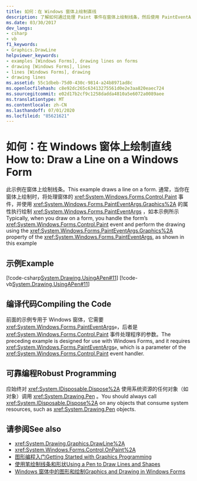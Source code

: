 ```yaml
---
title: 如何：在 Windows 窗体上绘制直线
description: 了解如何通过处理 Paint 事件在窗体上绘制线条，然后使用 PaintEventArgs 的 Graphics 属性执行该绘图。
ms.date: 03/30/2017
dev_langs:
- csharp
- vb
f1_keywords:
- Graphics.DrawLine
helpviewer_keywords:
- examples [Windows Forms], drawing lines on forms
- drawing [Windows Forms], lines
- lines [Windows Forms], drawing
- drawing lines
ms.assetid: 55c1dbeb-75d0-430c-9814-a24b8971ad8c
ms.openlocfilehash: c8e92dc265c63413275561d0e2e3aa820eaec724
ms.sourcegitcommit: e02d17b2cf9c1258dadda4810a5e6072a0089aee
ms.translationtype: MT
ms.contentlocale: zh-CN
ms.lasthandoff: 07/01/2020
ms.locfileid: "85621621"
---
```

# <a name="how-to-draw-a-line-on-a-windows-form"></a><span data-ttu-id="e1d14-103">如何：在 Windows 窗体上绘制直线</span><span class="sxs-lookup"><span data-stu-id="e1d14-103">How to: Draw a Line on a Windows Form</span></span>
<span data-ttu-id="e1d14-104">此示例在窗体上绘制线条。</span><span class="sxs-lookup"><span data-stu-id="e1d14-104">This example draws a line on a form.</span></span> <span data-ttu-id="e1d14-105">通常，当你在窗体上绘制时，将处理窗体的 <xref:System.Windows.Forms.Control.Paint> 事件，并使用 <xref:System.Windows.Forms.PaintEventArgs.Graphics%2A> 的属性执行绘制 <xref:System.Windows.Forms.PaintEventArgs> ，如本示例所示</span><span class="sxs-lookup"><span data-stu-id="e1d14-105">Typically, when you draw on a form, you handle the form’s  <xref:System.Windows.Forms.Control.Paint> event and perform the drawing using the <xref:System.Windows.Forms.PaintEventArgs.Graphics%2A> property of the <xref:System.Windows.Forms.PaintEventArgs>, as shown in this example</span></span>  
  
## <a name="example"></a><span data-ttu-id="e1d14-106">示例</span><span class="sxs-lookup"><span data-stu-id="e1d14-106">Example</span></span>  
 [!code-csharp[System.Drawing.UsingAPen#11](~/samples/snippets/csharp/VS_Snippets_Winforms/System.Drawing.UsingAPen/CS/Class1.cs#11)]
 [!code-vb[System.Drawing.UsingAPen#11](~/samples/snippets/visualbasic/VS_Snippets_Winforms/System.Drawing.UsingAPen/VB/Class1.vb#11)]  
  
## <a name="compiling-the-code"></a><span data-ttu-id="e1d14-107">编译代码</span><span class="sxs-lookup"><span data-stu-id="e1d14-107">Compiling the Code</span></span>  
 <span data-ttu-id="e1d14-108">前面的示例专用于 Windows 窗体，它需要 <xref:System.Windows.Forms.PaintEventArgs>`e`，后者是 <xref:System.Windows.Forms.Control.Paint> 事件处理程序的参数。</span><span class="sxs-lookup"><span data-stu-id="e1d14-108">The preceding example is designed for use with Windows Forms, and it requires <xref:System.Windows.Forms.PaintEventArgs>`e`, which is a parameter of the <xref:System.Windows.Forms.Control.Paint> event handler.</span></span>  
  
## <a name="robust-programming"></a><span data-ttu-id="e1d14-109">可靠编程</span><span class="sxs-lookup"><span data-stu-id="e1d14-109">Robust Programming</span></span>  
 <span data-ttu-id="e1d14-110">应始终对 <xref:System.IDisposable.Dispose%2A> 使用系统资源的任何对象（如对象）调用 <xref:System.Drawing.Pen> 。</span><span class="sxs-lookup"><span data-stu-id="e1d14-110">You should always call <xref:System.IDisposable.Dispose%2A> on any objects that consume system resources, such as <xref:System.Drawing.Pen> objects.</span></span>  
  
## <a name="see-also"></a><span data-ttu-id="e1d14-111">请参阅</span><span class="sxs-lookup"><span data-stu-id="e1d14-111">See also</span></span>

- <xref:System.Drawing.Graphics.DrawLine%2A>
- <xref:System.Windows.Forms.Control.OnPaint%2A>
- [<span data-ttu-id="e1d14-112">图形编程入门</span><span class="sxs-lookup"><span data-stu-id="e1d14-112">Getting Started with Graphics Programming</span></span>](getting-started-with-graphics-programming.md)
- [<span data-ttu-id="e1d14-113">使用笔绘制线条和形状</span><span class="sxs-lookup"><span data-stu-id="e1d14-113">Using a Pen to Draw Lines and Shapes</span></span>](using-a-pen-to-draw-lines-and-shapes.md)
- [<span data-ttu-id="e1d14-114">Windows 窗体中的图形和绘制</span><span class="sxs-lookup"><span data-stu-id="e1d14-114">Graphics and Drawing in Windows Forms</span></span>](graphics-and-drawing-in-windows-forms.md)
